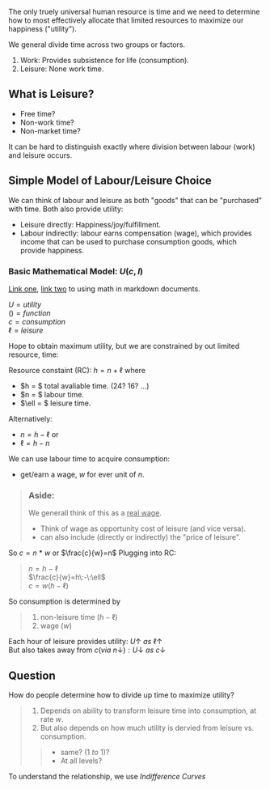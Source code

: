 The only truely universal human resource is time and we need to determine how to most effectively allocate that limited resources to maximize our happiness ("utility").

We general divide time across two groups or factors.
1. Work: Provides subsistence for life (consumption).
2. Leisure: None work time.

## What is Leisure?

- Free time?
- Non-work time?
- Non-market time?  

It can be hard to distinguish exactly where division between labour (work) and leisure occurs.

## Simple Model of Labour/Leisure Choice

We can think of labour and leisure as both "goods" that can be "purchased" with time. Both also provide utility:  
- Leisure directly: Happiness/joy/fulfillment.
- Labour indirectly: labour earns compensation (wage), which provides income that can be used to purchase consumption goods, which provide happiness.

### Basic Mathematical Model: $U(c,l)$

[Link one](https://github.blog/2022-05-19-math-support-in-markdown/), [link two](https://docs.github.com/en/get-started/writing-on-github/working-with-advanced-formatting/writing-mathematical-expressions) to using math in markdown documents.

$U = utility$  
$() = function$  
$c = consumption$  
$\ell = leisure$  

Hope to obtain maximum utility, but we are constrained by out limited resource, time:

Resource constaint (RC): $h = n + \ell$ where 
  
- $h = $ total avaliable time. (24? 16? ...)
- $n = $ labour time.  
- $\ell = $ leisure time.

Alternatively:

- $n = h - \ell$ or
- $\ell = h - n$

We can use labour time to acquire consumption:
- get/earn a wage, $w$ for ever unit of $n$.

> ### Aside:
> We generall think of this as a <ins>real wage</ins>.
> - Think of wage as opportunity cost of leisure (and vice versa).
> - can also include (directly or indirectly) the "price of leisure".

So $c = n\:*\:w$ or $\frac{c}{w}=n$
Plugging into RC:
> $n=h\:-\:\ell$  
> $\frac{c}{w}=h\:-\:\ell$  
> $c=w\left( h-\ell \right)$  

So consumption is determined by  

> 1. non-leisure time $\left( h-\ell \right)$
> 2. wage $\left( w \right)$  

Each hour of leisure provides utility: $U\uparrow\:as\:\ell\uparrow$  
But also takes away from $c \left( via\:n\downarrow \right): U\downarrow\:as\:c\downarrow$

## Question
How do people determine how to divide up time to maximize utility?  
> 1. Depends on ability to transform leisure time into consumption, at rate $w$.
> 2. But also depends on how much utility is dervied from leisure vs. consumption.
>> - same? $\left( 1\:to\:1 \right)$?  
>> - At all levels?

To understand the relationship, we use *Indifference Curves*